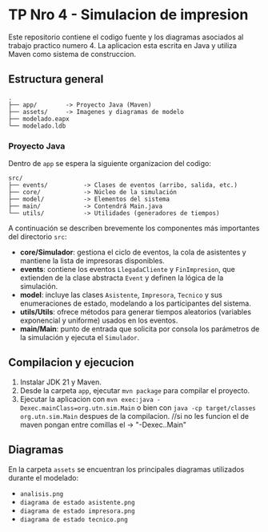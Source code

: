 # TP Nro 4 - Simulacion de impresion

Este repositorio contiene el codigo fuente y los diagramas asociados al trabajo practico numero 4. La aplicacion esta escrita en Java y utiliza Maven como sistema de construccion.

## Estructura general

```
.
├── app/        -> Proyecto Java (Maven)
├── assets/     -> Imagenes y diagramas de modelo
├── modelado.eapx
└── modelado.ldb
```

### Proyecto Java

Dentro de `app` se espera la siguiente organizacion del codigo:

```
src/
├── events/          -> Clases de eventos (arribo, salida, etc.)
├── core/            -> Núcleo de la simulación
├── model/           -> Elementos del sistema
├── main/            -> Contendrá Main.java
└── utils/           -> Utilidades (generadores de tiempos)
```

A continuación se describen brevemente los componentes más importantes del
directorio `src`:

- **core/Simulador**: gestiona el ciclo de eventos, la cola de asistentes y
  mantiene la lista de impresoras disponibles.
- **events**: contiene los eventos `LlegadaCliente` y `FinImpresion`, que
  extienden de la clase abstracta `Event` y definen la lógica de la
  simulación.
- **model**: incluye las clases `Asistente`, `Impresora`, `Tecnico` y sus
  enumeraciones de estado, modelando a los participantes del sistema.
- **utils/Utils**: ofrece métodos para generar tiempos aleatorios (variables
  exponencial y uniforme) usados en los eventos.
- **main/Main**: punto de entrada que solicita por consola los parámetros de la
  simulación y ejecuta el `Simulador`.

## Compilacion y ejecucion

1. Instalar JDK 21 y Maven.
2. Desde la carpeta `app`, ejecutar `mvn package` para compilar el proyecto.
3. Ejecutar la aplicacion con `mvn exec:java -Dexec.mainClass=org.utn.sim.Main` o bien con `java -cp target/classes org.utn.sim.Main` despues de la compilacion. //si no les funcion el de maven pongan entre comillas el -> "-Dexec..Main"

## Diagramas

En la carpeta `assets` se encuentran los principales diagramas utilizados durante el modelado:

- `analisis.png`
- `diagrama de estado asistente.png`
- `diagrama de estado impresora.png`
- `diagrama de estado tecnico.png`
